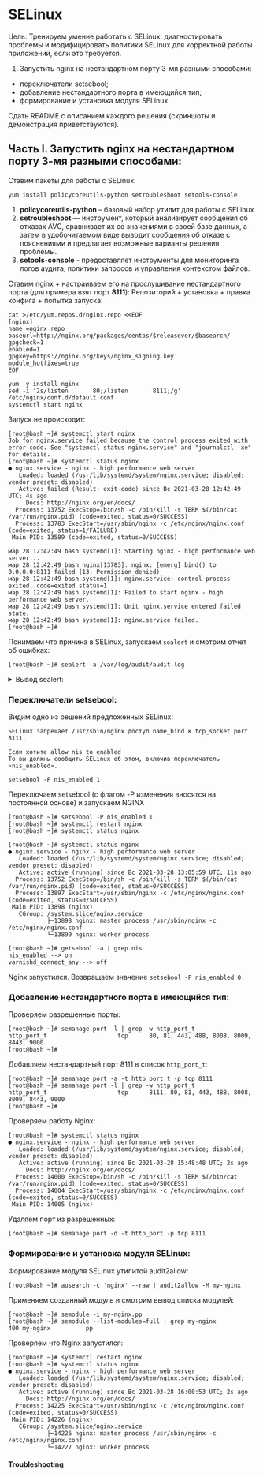 # SELinux

Цель: Тренируем умение работать с SELinux: диагностировать проблемы и модифицировать политики SELinux для корректной работы приложений, если это требуется.
1. Запустить nginx на нестандартном порту 3-мя разными способами:
- переключатели setsebool;
- добавление нестандартного порта в имеющийся тип;
- формирование и установка модуля SELinux.


Сдать README с описанием каждого решения (скриншоты и демонстрация приветствуются).


## Часть I. Запустить nginx на нестандартном порту 3-мя разными способами:

Ставим пакеты для работы с SELinux: 
```
yum install policycoreutils-python setroubleshoot setools-console
```

1. **policycoreutils-python** – базовый набор утилит для работы с SELinux
2. **setroubleshoot** — инструмент, который анализирует сообщения об отказах AVC, сравнивает их со значениями в своей базе данных, а затем в удобочитаемом виде выводит сообщения об отказе с пояснениями и предлагает возможные варианты решения проблемы.
3. **setools-console** - предоставляет инструменты для мониторинга логов аудита, политики запросов и управления контекстом файлов.

Ставим nginx + настраиваем его на прослушивание нестандартного порта (для примера взят порт **8111**): 
Репозиторий + установка + правка конфига + попытка запуска:
```
cat >/etc/yum.repos.d/nginx.repo <<EOF
[nginx]
name =nginx repo
baseurl=http://nginx.org/packages/centos/$releasever/$basearch/
gpgcheck=1
enabled=1
gpgkey=https://nginx.org/keys/nginx_signing.key
module_hotfixes=true
EOF

yum -y install nginx
sed -i '2s/listen       80;/listen       8111;/g' /etc/nginx/conf.d/default.conf
systemctl start nginx
```

Запуск не происходит: 
```
[root@bash ~]# systemctl start nginx
Job for nginx.service failed because the control process exited with error code. See "systemctl status nginx.service" and "journalctl -xe" for details.
[root@bash ~]# systemctl status nginx
● nginx.service - nginx - high performance web server
   Loaded: loaded (/usr/lib/systemd/system/nginx.service; disabled; vendor preset: disabled)
   Active: failed (Result: exit-code) since Вс 2021-03-28 12:42:49 UTC; 4s ago
     Docs: http://nginx.org/en/docs/
  Process: 13752 ExecStop=/bin/sh -c /bin/kill -s TERM $(/bin/cat /var/run/nginx.pid) (code=exited, status=0/SUCCESS)
  Process: 13783 ExecStart=/usr/sbin/nginx -c /etc/nginx/nginx.conf (code=exited, status=1/FAILURE)
 Main PID: 13589 (code=exited, status=0/SUCCESS)

мар 28 12:42:49 bash systemd[1]: Starting nginx - high performance web server...
мар 28 12:42:49 bash nginx[13783]: nginx: [emerg] bind() to 0.0.0.0:8111 failed (13: Permission denied)
мар 28 12:42:49 bash systemd[1]: nginx.service: control process exited, code=exited status=1
мар 28 12:42:49 bash systemd[1]: Failed to start nginx - high performance web server.
мар 28 12:42:49 bash systemd[1]: Unit nginx.service entered failed state.
мар 28 12:42:49 bash systemd[1]: nginx.service failed.
[root@bash ~]# 
```

Понимаем что причина в SELinux, запускаем `sealert` и смотрим отчет об ошибках:  
```
[root@bash ~]# sealert -a /var/log/audit/audit.log
```

<details>
  <summary>Вывод sealert:</summary>

```
SELinux запрещает /usr/sbin/nginx доступ name_bind к tcp_socket port 8111.

*****  Модуль bind_ports предлагает (точность 92.2)  *************************

Если вы хотите разрешить /usr/sbin/nginx для привязки к сетевому порту $PORT_ЧИСЛО
То you need to modify the port type.
Сделать
# semanage port -a -t PORT_TYPE -p tcp 8111
    где PORT_TYPE может принимать значения: http_cache_port_t, http_port_t, jboss_management_port_t, jboss_messaging_port_t, ntop_port_t, puppet_port_t.

*****  Модуль catchall_boolean предлагает (точность 7.83)  *******************

Если хотите allow nis to enabled
То вы должны сообщить SELinux об этом, включив переключатель «nis_enabled».

Сделать
setsebool -P nis_enabled 1

*****  Модуль catchall предлагает (точность 1.41)  ***************************

Если вы считаете, что nginx должно быть разрешено name_bind доступ к port 8111 tcp_socket по умолчанию.
То рекомендуется создать отчет об ошибке.
Чтобы разрешить доступ, можно создать локальный модуль политики.
Сделать
allow this access for now by executing:
# ausearch -c 'nginx' --raw | audit2allow -M my-nginx
# semodule -i my-nginx.pp


Дополнительные сведения:
Исходный контекст             system_u:system_r:httpd_t:s0
Целевой контекст              system_u:object_r:unreserved_port_t:s0
Целевые объекты               port 8111 [ tcp_socket ]
Источник                      nginx
Путь к источнику              /usr/sbin/nginx
Порт                          8111
Узел                          <Unknown>
Исходные пакеты RPM           nginx-1.18.0-2.el7.ngx.x86_64
Целевые пакеты RPM            
Пакет регламента              selinux-policy-3.13.1-268.el7_9.2.noarch
SELinux активен               True
Тип регламента                targeted
Режим                         Enforcing
Имя узла                      bash
Платформа                     Linux bash 3.10.0-1127.el7.x86_64 #1 SMP Tue Mar
                              31 23:36:51 UTC 2020 x86_64 x86_64
Счетчик уведомлений           7
Впервые обнаружено            2021-03-28 11:55:56 UTC
В последний раз               2021-03-28 16:07:05 UTC
Локальный ID                  68113768-1fd1-44bb-a0ef-6bba5a3be024

Построчный вывод сообщений аудита
type=AVC msg=audit(1616947625.514:648): avc:  denied  { name_bind } for  pid=14369 comm="nginx" src=8111 scontext=system_u:system_r:httpd_t:s0 tcontext=system_u:object_r:unreserved_port_t:s0 tclass=tcp_socket permissive=0


type=SYSCALL msg=audit(1616947625.514:648): arch=x86_64 syscall=bind success=no exit=EACCES a0=6 a1=55e412393e28 a2=10 a3=7ffd23a12d80 items=0 ppid=1 pid=14369 auid=4294967295 uid=0 gid=0 euid=0 suid=0 fsuid=0 egid=0 sgid=0 fsgid=0 tty=(none) ses=4294967295 comm=nginx exe=/usr/sbin/nginx subj=system_u:system_r:httpd_t:s0 key=(null)

Hash: nginx,httpd_t,unreserved_port_t,tcp_socket,name_bind
```
</details>

### Переключатели setsebool:

Видим одно из решений предложенных SELinux: 
```
SELinux запрещает /usr/sbin/nginx доступ name_bind к tcp_socket port 8111.

Если хотите allow nis to enabled
То вы должны сообщить SELinux об этом, включив переключатель «nis_enabled».

setsebool -P nis_enabled 1
```
Переключаем setsebool (с флагом -P изменения вносятся на постоянной основе) и запускаем NGINX 
```
[root@bash ~]# setsebool -P nis_enabled 1
[root@bash ~]# systemctl restart nginx
[root@bash ~]# systemctl status nginx

[root@bash ~]# systemctl status nginx
● nginx.service - nginx - high performance web server
   Loaded: loaded (/usr/lib/systemd/system/nginx.service; disabled; vendor preset: disabled)
   Active: active (running) since Вс 2021-03-28 13:05:59 UTC; 11s ago
  Process: 13752 ExecStop=/bin/sh -c /bin/kill -s TERM $(/bin/cat /var/run/nginx.pid) (code=exited, status=0/SUCCESS)
  Process: 13897 ExecStart=/usr/sbin/nginx -c /etc/nginx/nginx.conf (code=exited, status=0/SUCCESS)
 Main PID: 13898 (nginx)
   CGroup: /system.slice/nginx.service
           ├─13898 nginx: master process /usr/sbin/nginx -c /etc/nginx/nginx.conf
           └─13899 nginx: worker process
   
[root@bash ~]# getsebool -a | grep nis             
nis_enabled --> on
varnishd_connect_any --> off
```
Nginx запустился. 
Возвращаем значение `setsebool -P nis_enabled 0`


### Добавление нестандартного порта в имеющийся тип:
Проверяем разрешенные порты: 
```
[root@bash ~]# semanage port -l | grep -w http_port_t
http_port_t                    tcp      80, 81, 443, 488, 8008, 8009, 8443, 9000
[root@bash ~]# 
```
Добавляем нестандартный порт 8111 в список `http_port_t`:
```
[root@bash ~]# semanage port -a -t http_port_t -p tcp 8111
[root@bash ~]# semanage port -l | grep -w http_port_t
http_port_t                    tcp      8111, 80, 81, 443, 488, 8008, 8009, 8443, 9000
[root@bash ~]# 
```

Проверяем работу Nginx: 
```
[root@bash ~]# systemctl status nginx
● nginx.service - nginx - high performance web server
   Loaded: loaded (/usr/lib/systemd/system/nginx.service; disabled; vendor preset: disabled)
   Active: active (running) since Вс 2021-03-28 15:48:48 UTC; 2s ago
     Docs: http://nginx.org/en/docs/
  Process: 14000 ExecStop=/bin/sh -c /bin/kill -s TERM $(/bin/cat /var/run/nginx.pid) (code=exited, status=0/SUCCESS)
  Process: 14004 ExecStart=/usr/sbin/nginx -c /etc/nginx/nginx.conf (code=exited, status=0/SUCCESS)
 Main PID: 14005 (nginx)

```
Удаляем порт из разрешенных:
```
[root@bash ~]# semanage port -d -t http_port -p tcp 8111
```

### Формирование и установка модуля SELinux:
Формирование модуля SELinux утилитой audit2allow: 
```
[root@bash ~]# ausearch -c 'nginx' --raw | audit2allow -M my-nginx
```
Применяем созданный модуль и смотрим вывод списка модулей: 

```
[root@bash ~]# semodule -i my-nginx.pp
[root@bash ~]# semodule --list-modules=full | grep my-nginx
400 my-nginx          pp
```
Проверяем что Nginx запустился: 
```
[root@bash ~]# systemctl restart nginx
[root@bash ~]# systemctl status nginx
● nginx.service - nginx - high performance web server
   Loaded: loaded (/usr/lib/systemd/system/nginx.service; disabled; vendor preset: disabled)
   Active: active (running) since Вс 2021-03-28 16:00:53 UTC; 2s ago
     Docs: http://nginx.org/en/docs/
  Process: 14225 ExecStart=/usr/sbin/nginx -c /etc/nginx/nginx.conf (code=exited, status=0/SUCCESS)
 Main PID: 14226 (nginx)
   CGroup: /system.slice/nginx.service
           ├─14226 nginx: master process /usr/sbin/nginx -c /etc/nginx/nginx.conf
           └─14227 nginx: worker process
```

#### Troubleshooting 




